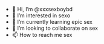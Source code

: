- 👋 Hi, I’m @xxxsexboybd
- 👀 I’m interested in sexo
- 🌱 I’m currently learning epic sex
- 💞️ I’m looking to collaborate on sex
- 📫 How to reach me sex
<!---
xxxsexboybd/xxxsexboybd is a ✨ special ✨ repository because its `README.md` (this file) appears on your GitHub profile.
You can click the Preview link to take a look at your changes.
--->
